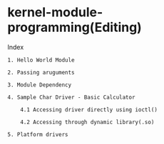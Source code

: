 kernel-module-programming(Editing)
=========================

Index

	1. Hello World Module

	2. Passing aruguments

	3. Module Dependency

	4. Sample Char Driver - Basic Calculator
		
		4.1 Accessing driver directly using ioctl()

		4.2 Accessing through dynamic library(.so)	

	5. Platform drivers
